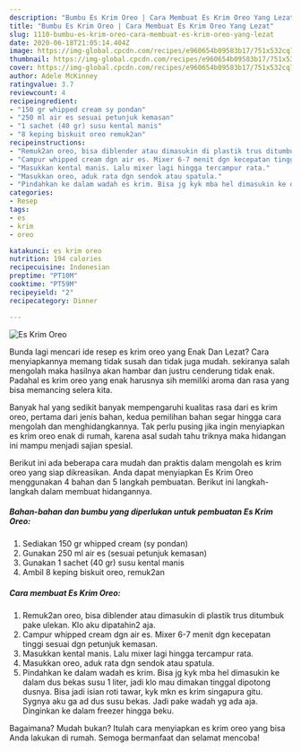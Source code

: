 ```yaml
---
description: "Bumbu Es Krim Oreo | Cara Membuat Es Krim Oreo Yang Lezat"
title: "Bumbu Es Krim Oreo | Cara Membuat Es Krim Oreo Yang Lezat"
slug: 1110-bumbu-es-krim-oreo-cara-membuat-es-krim-oreo-yang-lezat
date: 2020-06-18T21:05:14.404Z
image: https://img-global.cpcdn.com/recipes/e960654b09583b17/751x532cq70/es-krim-oreo-foto-resep-utama.jpg
thumbnail: https://img-global.cpcdn.com/recipes/e960654b09583b17/751x532cq70/es-krim-oreo-foto-resep-utama.jpg
cover: https://img-global.cpcdn.com/recipes/e960654b09583b17/751x532cq70/es-krim-oreo-foto-resep-utama.jpg
author: Adele McKinney
ratingvalue: 3.7
reviewcount: 4
recipeingredient:
- "150 gr whipped cream sy pondan"
- "250 ml air es sesuai petunjuk kemasan"
- "1 sachet (40 gr) susu kental manis"
- "8 keping biskuit oreo remuk2an"
recipeinstructions:
- "Remuk2an oreo, bisa diblender atau dimasukin di plastik trus ditumbuk pake ulekan. Klo aku dipatahin2 aja."
- "Campur whipped cream dgn air es. Mixer 6-7 menit dgn kecepatan tinggi sesuai dgn petunjuk kemasan."
- "Masukkan kental manis. Lalu mixer lagi hingga tercampur rata."
- "Masukkan oreo, aduk rata dgn sendok atau spatula."
- "Pindahkan ke dalam wadah es krim. Bisa jg kyk mba hel dimasukin ke dalam dus bekas susu 1 liter, jadi klo mau dimakan tinggal dipotong dusnya. Bisa jadi isian roti tawar, kyk mkn es krim singapura gitu. Sygnya aku ga ad dus susu bekas. Jadi pake wadah yg ada aja. Dinginkan ke dalam freezer hingga beku."
categories:
- Resep
tags:
- es
- krim
- oreo

katakunci: es krim oreo 
nutrition: 194 calories
recipecuisine: Indonesian
preptime: "PT10M"
cooktime: "PT59M"
recipeyield: "2"
recipecategory: Dinner

---
```



![Es Krim Oreo](https://img-global.cpcdn.com/recipes/e960654b09583b17/751x532cq70/es-krim-oreo-foto-resep-utama.jpg)

Bunda lagi mencari ide resep es krim oreo yang Enak Dan Lezat? Cara menyiapkannya memang tidak susah dan tidak juga mudah. sekiranya salah mengolah maka hasilnya akan hambar dan justru cenderung tidak enak. Padahal es krim oreo yang enak harusnya sih memiliki aroma dan rasa yang bisa memancing selera kita.



Banyak hal yang sedikit banyak mempengaruhi kualitas rasa dari es krim oreo, pertama dari jenis bahan, kedua pemilihan bahan segar hingga cara mengolah dan menghidangkannya. Tak perlu pusing jika ingin menyiapkan es krim oreo enak di rumah, karena asal sudah tahu triknya maka hidangan ini mampu menjadi sajian spesial.


Berikut ini ada beberapa cara mudah dan praktis dalam mengolah es krim oreo yang siap dikreasikan. Anda dapat menyiapkan Es Krim Oreo menggunakan 4 bahan dan 5 langkah pembuatan. Berikut ini langkah-langkah dalam membuat hidangannya.

<!--inarticleads1-->

##### Bahan-bahan dan bumbu yang diperlukan untuk pembuatan Es Krim Oreo:

1. Sediakan 150 gr whipped cream (sy pondan)
1. Gunakan 250 ml air es (sesuai petunjuk kemasan)
1. Gunakan 1 sachet (40 gr) susu kental manis
1. Ambil 8 keping biskuit oreo, remuk2an




<!--inarticleads2-->

##### Cara membuat Es Krim Oreo:

1. Remuk2an oreo, bisa diblender atau dimasukin di plastik trus ditumbuk pake ulekan. Klo aku dipatahin2 aja.
1. Campur whipped cream dgn air es. Mixer 6-7 menit dgn kecepatan tinggi sesuai dgn petunjuk kemasan.
1. Masukkan kental manis. Lalu mixer lagi hingga tercampur rata.
1. Masukkan oreo, aduk rata dgn sendok atau spatula.
1. Pindahkan ke dalam wadah es krim. Bisa jg kyk mba hel dimasukin ke dalam dus bekas susu 1 liter, jadi klo mau dimakan tinggal dipotong dusnya. Bisa jadi isian roti tawar, kyk mkn es krim singapura gitu. Sygnya aku ga ad dus susu bekas. Jadi pake wadah yg ada aja. Dinginkan ke dalam freezer hingga beku.




Bagaimana? Mudah bukan? Itulah cara menyiapkan es krim oreo yang bisa Anda lakukan di rumah. Semoga bermanfaat dan selamat mencoba!
